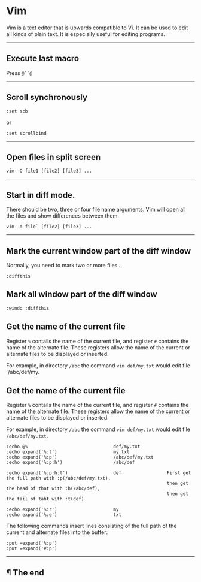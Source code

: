 # Vim

Vim  is  a text editor that is upwards compatible to Vi.  It can be used to edit all kinds of plain text.   It  is  especially useful for editing programs.

---

## Execute last macro

Press `@``@`

---

## Scroll synchronously

```
:set scb
```

or

```
:set scrollbind
```

---

## Open files in split screen

```
vim -O file1 [file2] [file3] ...
```

---

## Start in diff mode.

There should be two, three or four file name arguments.  Vim will open all the files  and  show differences between them.

```
vim -d file` [file2] [file3] ...
```

---

## Mark the current window part of the diff window

Normally, you need to mark two or more files...

```
:diffthis
```

## Mark all window part of the diff window

```
:windo :diffthis
```

## Get the name of the current file

Register `%` contails the name of the current file, and register `#` contains
the name of the alternate file. These registers allow the name of the current
or alternate files to be displayed or inserted.

For example, in directory `/abc` the command `vim def/my.txt` would edit file
`/abc/def/my.

## Get the name of the current file

Register `%` contails the name of the current file, and register `#` contains
the name of the alternate file. These registers allow the name of the current
or alternate files to be displayed or inserted.

For example, in directory `/abc` the command `vim def/my.txt` would edit file
`/abc/def/my.txt`.

```
:echo @%                                def/my.txt
:echo expand('%:t')                     my.txt
:echo expand('%:p')                     /abc/def/my.txt
:echo expand('%:p:h')                   /abc/def

:echo expand('%:p:h:t')                 def                 First get the full path with :p(/abc/def/my.txt),
                                                            then get the head of that with :h(/abc/def),
                                                            then get the tail of taht with :t(def)

:echo expand('%:r')                     my
:echo expand('%:e')                     txt
```

The following commands insert lines consisting of the full path of the current
and alternate files into the buffer:

```
:put =expand('%:p')
:put =expand('#:p')
```

---

## ¶ The end


